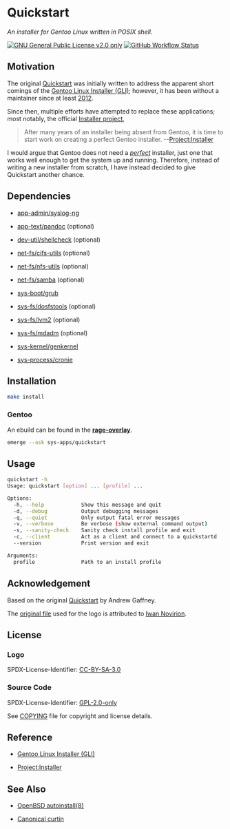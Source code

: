 # Quickstart

_An installer for Gentoo Linux written in POSIX shell._

[![GNU General Public License v2.0 only](https://img.shields.io/badge/license-GPL--2.0--only-blue?style=flat-square)][GPL-2.0-only]
[![GitHub Workflow Status](https://img.shields.io/github/workflow/status/oxr463/quickstart/ShellCheck?style=flat-square)](https://github.com/oxr463/quickstart/actions)

## Motivation

The original [Quickstart][quickstart] was initially written to address the apparent short comings
of the [Gentoo Linux Installer (GLI)][gli]; however, it has been without a maintainer since
at least [2012](CHANGELOG.md#1270---2012-07-07).

Since then, multiple efforts have attempted to replace these
applications; most notably, the official [Installer project][stager],

> After many years of an installer being absent from Gentoo,
it is time to start work on creating a perfect Gentoo installer. --[Project:Installer][stager]

I would argue that Gentoo does not need a [*perfect*](https://wikipedia.org/wiki/Worse_is_better)
installer, just one that works well enough to get the system up and running.
Therefore, instead of writing a new installer from scratch,
I have instead decided to give Quickstart another chance.

## Dependencies

- [app-admin/syslog-ng](https://packages.gentoo.org/packages/app-admin/syslog-ng)

- [app-text/pandoc](https://packages.gentoo.org/packages/app-text/pandoc) (optional)

- [dev-util/shellcheck](https://packages.gentoo.org/packages/dev-util/shellcheck) (optional)

- [net-fs/cifs-utils](https://packages.gentoo.org/packages/net-fs/cifs-utils) (optional)

- [net-fs/nfs-utils](https://packages.gentoo.org/packages/net-fs/nfs-utils) (optional)

- [net-fs/samba](https://packages.gentoo.org/packages/net-fs/samba) (optional)

- [sys-boot/grub](https://packages.gentoo.org/packages/sys-boot/grub)

- [sys-fs/dosfstools](https://packages.gentoo.org/packages/sys-fs/dosfstools) (optional)

- [sys-fs/lvm2](https://packages.gentoo.org/packages/sys-fs/lvm2) (optional)

- [sys-fs/mdadm](https://packages.gentoo.org/packages/sys-fs/mdadm) (optional)

- [sys-kernel/genkernel](https://packages.gentoo.org/packages/sys-kernel/genkernel)

- [sys-process/cronie](https://packages.gentoo.org/packages/sys-process/cronie)

## Installation

```sh
make install
```

### Gentoo

An ebuild can be found in the **[rage-overlay](https://gitlab.com/oxr463/overlay)**.

```sh
emerge --ask sys-apps/quickstart
```

## Usage

```sh
quickstart -h
Usage: quickstart [option] ... [profile] ...

Options:
  -h, --help            Show this message and quit
  -d, --debug           Output debugging messages
  -q, --quiet           Only output fatal error messages
  -v, --verbose         Be verbose (show external command output)
  -s, --sanity-check    Sanity check install profile and exit
  -c, --client          Act as a client and connect to a quickstartd
  --version             Print version and exit

Arguments:
  profile               Path to an install profile
```

## Acknowledgement

Based on the original [Quickstart][quickstart] by Andrew Gaffney.

The [original file](https://commons.wikimedia.org/wiki/File:Font_Q.svg)
used for the logo is attributed to
[Iwan Novirion](https://en.wikipedia.org/wiki/id:User:Iwan_Novirion).

## License

### Logo

SPDX-License-Identifier: [CC-BY-SA-3.0](https://spdx.org/licenses/CC-BY-SA-3.0.html)

### Source Code

SPDX-License-Identifier: [GPL-2.0-only][GPL-2.0-only]

See [COPYING](COPYING) file for copyright and license details.

[GPL-2.0-only]: https://spdx.org/licenses/GPL-2.0-only.html

## Reference

- [Gentoo Linux Installer (GLI)][gli]

- [Project:Installer][stager]

[gli]: https://wiki.gentoo.org/wiki/Project:Installer/Old
[quickstart]: https://github.com/agaffney/quickstart
[stager]: https://wiki.gentoo.org/wiki/Project:Installer

## See Also

- [OpenBSD autoinstall(8)](https://man.openbsd.org/autoinstall)

- [Canonical curtin](https://github.com/canonical/curtin)
